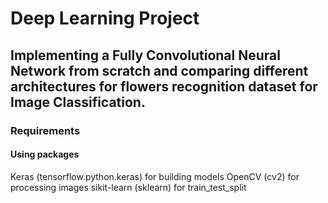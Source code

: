 # Deep Learning Project
## Implementing a Fully Convolutional Neural Network from scratch and comparing different architectures for flowers recognition dataset for Image Classification.
### Requirements
#### Using packages
Keras (tensorflow.python.keras) for building models
OpenCV (cv2) for processing images
sikit-learn (sklearn) for train_test_split
